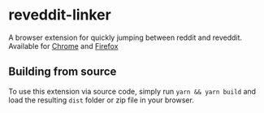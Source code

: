 # reveddit-linker
A browser extension for quickly jumping between reddit and reveddit. Available for [Chrome](https://chrome.google.com/webstore/detail/revddit-linker/jgnigeenijnjlahckhfomimnjadmkmah) and [Firefox](https://addons.mozilla.org/en-US/firefox/addon/revddit-linker/)

## Building from source

To use this extension via source code, simply run `yarn && yarn build` and load the resulting `dist` folder or zip file in your browser.
